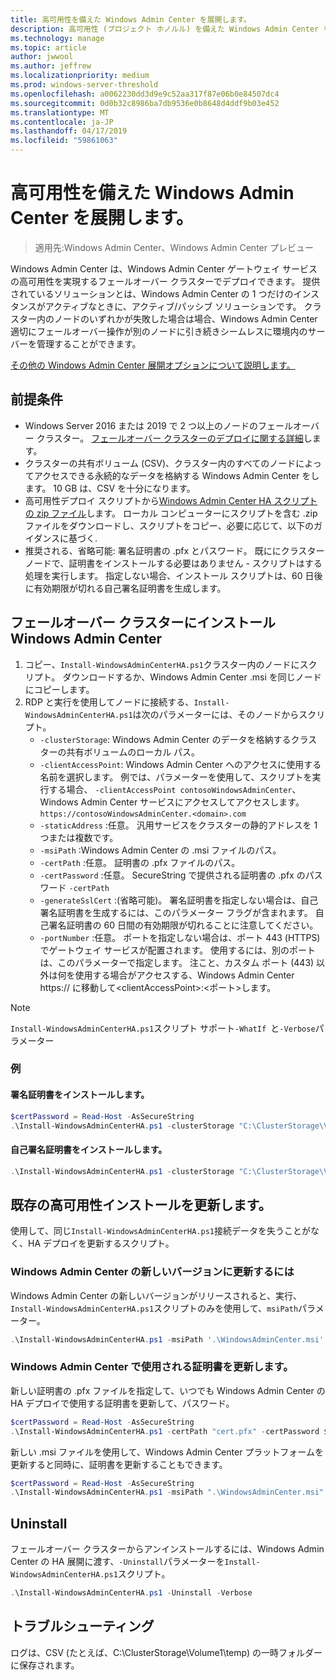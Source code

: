 ```yaml
---
title: 高可用性を備えた Windows Admin Center を展開します。
description: 高可用性 (プロジェクト ホノルル) を備えた Windows Admin Center を展開します。
ms.technology: manage
ms.topic: article
author: jwwool
ms.author: jeffrew
ms.localizationpriority: medium
ms.prod: windows-server-threshold
ms.openlocfilehash: a0062230dd3d9e9c52aa317f87e06b0e84507dc4
ms.sourcegitcommit: 0d0b32c8986ba7db9536e0b8648d4ddf9b03e452
ms.translationtype: MT
ms.contentlocale: ja-JP
ms.lasthandoff: 04/17/2019
ms.locfileid: "59861063"
---
```

# <a name="deploy-windows-admin-center-with-high-availability"></a>高可用性を備えた Windows Admin Center を展開します。

>適用先:Windows Admin Center、Windows Admin Center プレビュー

Windows Admin Center は、Windows Admin Center ゲートウェイ サービスの高可用性を実現するフェールオーバー クラスターでデプロイできます。 提供されているソリューションとは、Windows Admin Center の 1 つだけのインスタンスがアクティブなときに、アクティブ/パッシブ ソリューションです。 クラスター内のノードのいずれかが失敗した場合は場合、Windows Admin Center 適切にフェールオーバー操作が別のノードに引き続きシームレスに環境内のサーバーを管理することができます。 

[その他の Windows Admin Center 展開オプションについて説明します。](../plan/installation-options.md)

## <a name="prerequisites"></a>前提条件

- Windows Server 2016 または 2019 で 2 つ以上のノードのフェールオーバー クラスター。 [フェールオーバー クラスターのデプロイに関する詳細](../../../failover-clustering/failover-clustering-overview.md)します。
- クラスターの共有ボリューム (CSV)、クラスター内のすべてのノードによってアクセスできる永続的なデータを格納する Windows Admin Center をします。 10 GB は、CSV を十分になります。
- 高可用性デプロイ スクリプトから[Windows Admin Center HA スクリプトの zip ファイル](https://aka.ms/WACHAScript)します。 ローカル コンピューターにスクリプトを含む .zip ファイルをダウンロードし、スクリプトをコピー、必要に応じて、以下のガイダンスに基づく.
- 推奨される、省略可能: 署名証明書の .pfx とパスワード。 既ににクラスター ノードで、証明書をインストールする必要はありません - スクリプトはする処理を実行します。 指定しない場合、インストール スクリプトは、60 日後に有効期限が切れる自己署名証明書を生成します。

## <a name="install-windows-admin-center-on-a-failover-cluster"></a>フェールオーバー クラスターにインストール Windows Admin Center

1. コピー、```Install-WindowsAdminCenterHA.ps1```クラスター内のノードにスクリプト。 ダウンロードするか、Windows Admin Center .msi を同じノードにコピーします。
2. RDP と実行を使用してノードに接続する、```Install-WindowsAdminCenterHA.ps1```は次のパラメーターには、そのノードからスクリプト。
    - `-clusterStorage`: Windows Admin Center のデータを格納するクラスターの共有ボリュームのローカル パス。
    - `-clientAccessPoint`: Windows Admin Center へのアクセスに使用する名前を選択します。 例では、パラメーターを使用して、スクリプトを実行する場合、 `-clientAccessPoint contosoWindowsAdminCenter`、Windows Admin Center サービスにアクセスしてアクセスします。 `https://contosoWindowsAdminCenter.<domain>.com`
    - `-staticAddress` :任意。 汎用サービスをクラスターの静的アドレスを 1 つまたは複数です。 
    - `-msiPath` :Windows Admin Center の .msi ファイルのパス。
    - `-certPath` :任意。 証明書の .pfx ファイルのパス。
    - `-certPassword` :任意。 SecureString で提供される証明書の .pfx のパスワード `-certPath`
    - `-generateSslCert` :(省略可能)。 署名証明書を指定しない場合は、自己署名証明書を生成するには、このパラメーター フラグが含まれます。 自己署名証明書の 60 日間の有効期限が切れることに注意してください。
    - `-portNumber` :任意。 ポートを指定しない場合は、ポート 443 (HTTPS) でゲートウェイ サービスが配置されます。 使用するには、別のポートは、このパラメーターで指定します。 注こと、カスタム ポート (443) 以外は何を使用する場合がアクセスする、Windows Admin Center https:// に移動して\<clientAccessPoint\>:\<ポート\>します。

> [!NOTE]
> ```Install-WindowsAdminCenterHA.ps1```スクリプト サポート```-WhatIf ```と```-Verbose```パラメーター

### <a name="examples"></a>例

#### <a name="install-with-a-signed-certificate"></a>署名証明書をインストールします。

```powershell
$certPassword = Read-Host -AsSecureString
.\Install-WindowsAdminCenterHA.ps1 -clusterStorage "C:\ClusterStorage\Volume1" -clientAccessPoint "contoso-ha-gateway" -msiPath ".\WindowsAdminCenter.msi" -certPath "cert.pfx" -certPassword $certPassword -Verbose
```

#### <a name="install-with-a-self-signed-certificate"></a>自己署名証明書をインストールします。

```powershell
.\Install-WindowsAdminCenterHA.ps1 -clusterStorage "C:\ClusterStorage\Volume1" -clientAccessPoint "contoso-ha-gateway" -msiPath ".\WindowsAdminCenter.msi" -generateSslCert -Verbose
```

## <a name="update-an-existing-high-availability-installation"></a>既存の高可用性インストールを更新します。

使用して、同じ```Install-WindowsAdminCenterHA.ps1```接続データを失うことがなく、HA デプロイを更新するスクリプト。

### <a name="update-to-a-new-version-of-windows-admin-center"></a>Windows Admin Center の新しいバージョンに更新するには

Windows Admin Center の新しいバージョンがリリースされると、実行、```Install-WindowsAdminCenterHA.ps1```スクリプトのみを使用して、```msiPath```パラメーター。

```powershell
.\Install-WindowsAdminCenterHA.ps1 -msiPath '.\WindowsAdminCenter.msi' -Verbose
```

### <a name="update-the-certificate-used-by-windows-admin-center"></a>Windows Admin Center で使用される証明書を更新します。

新しい証明書の .pfx ファイルを指定して、いつでも Windows Admin Center の HA デプロイで使用する証明書を更新して、パスワード。

```powershell
$certPassword = Read-Host -AsSecureString
.\Install-WindowsAdminCenterHA.ps1 -certPath "cert.pfx" -certPassword $certPassword -Verbose
```

新しい .msi ファイルを使用して、Windows Admin Center プラットフォームを更新すると同時に、証明書を更新することもできます。

```powershell
$certPassword = Read-Host -AsSecureString
.\Install-WindowsAdminCenterHA.ps1 -msiPath ".\WindowsAdminCenter.msi" -certPath "cert.pfx" -certPassword $certPassword -Verbose
``` 

## <a name="uninstall"></a>Uninstall

フェールオーバー クラスターからアンインストールするには、Windows Admin Center の HA 展開に渡す、```-Uninstall```パラメーターを```Install-WindowsAdminCenterHA.ps1```スクリプト。

```powershell
.\Install-WindowsAdminCenterHA.ps1 -Uninstall -Verbose
```

## <a name="troubleshooting"></a>トラブルシューティング

ログは、CSV (たとえば、C:\ClusterStorage\Volume1\temp) の一時フォルダーに保存されます。